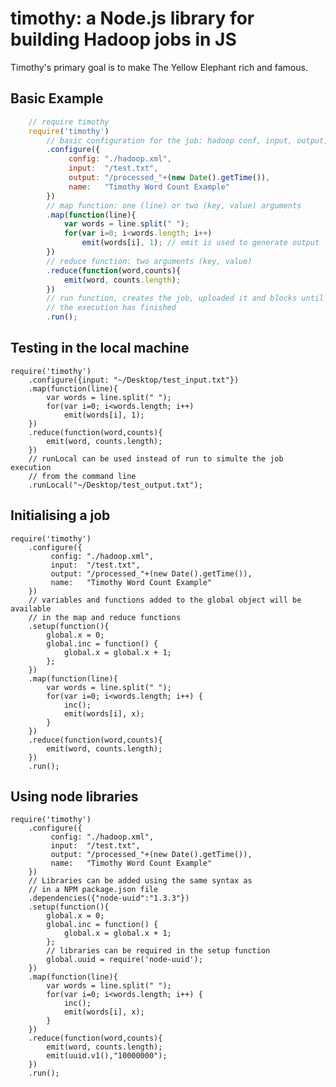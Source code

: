 timothy: a Node.js library for building Hadoop jobs in JS
=========================================================

Timothy's primary goal is to make The Yellow Elephant rich and famous.


## Basic Example

```javascript
    // require timothy
    require('timothy')
        // basic configuration for the job: hadoop conf, input, output, name, etc
        .configure({	
             config: "./hadoop.xml",
             input:  "/test.txt",
             output: "/processed_"+(new Date().getTime()),
             name:   "Timothy Word Count Example"
        })
        // map function: one (line) or two (key, value) arguments
        .map(function(line){
            var words = line.split(" ");
            for(var i=0; i<words.length; i++)
                emit(words[i], 1); // emit is used to generate output
        })
        // reduce function: two arguments (key, value)
        .reduce(function(word,counts){
            emit(word, counts.length);
        })
        // run function, creates the job, uploaded it and blocks until the
        // the execution has finished
        .run();
```

## Testing in the local machine

    require('timothy')
        .configure({input: "~/Desktop/test_input.txt"})
        .map(function(line){
            var words = line.split(" ");
            for(var i=0; i<words.length; i++)
                emit(words[i], 1);
        })
        .reduce(function(word,counts){
            emit(word, counts.length);
        })
        // runLocal can be used instead of run to simulte the job execution 
        // from the command line
        .runLocal("~/Desktop/test_output.txt");

## Initialising a job

    require('timothy')
        .configure({	
             config: "./hadoop.xml",
             input:  "/test.txt",
             output: "/processed_"+(new Date().getTime()),
             name:   "Timothy Word Count Example"
        })
        // variables and functions added to the global object will be available
        // in the map and reduce functions
        .setup(function(){
            global.x = 0;
            global.inc = function() {
                global.x = global.x + 1;
            };
        })
        .map(function(line){
            var words = line.split(" ");
            for(var i=0; i<words.length; i++) {
                inc();
                emit(words[i], x);
            }
        })
        .reduce(function(word,counts){
            emit(word, counts.length);
        })
        .run();


## Using node libraries

    require('timothy')
        .configure({	
             config: "./hadoop.xml",
             input:  "/test.txt",
             output: "/processed_"+(new Date().getTime()),
             name:   "Timothy Word Count Example"
        })
        // Libraries can be added using the same syntax as
        // in a NPM package.json file
        .dependencies({"node-uuid":"1.3.3"})
        .setup(function(){
            global.x = 0;
            global.inc = function() {
                global.x = global.x + 1;
            };
            // libraries can be required in the setup function
            global.uuid = require('node-uuid');
        })
        .map(function(line){
            var words = line.split(" ");
            for(var i=0; i<words.length; i++) {
                inc();
                emit(words[i], x);
            }
        })
        .reduce(function(word,counts){
            emit(word, counts.length);
            emit(uuid.v1(),"10000000");
        })
        .run();
